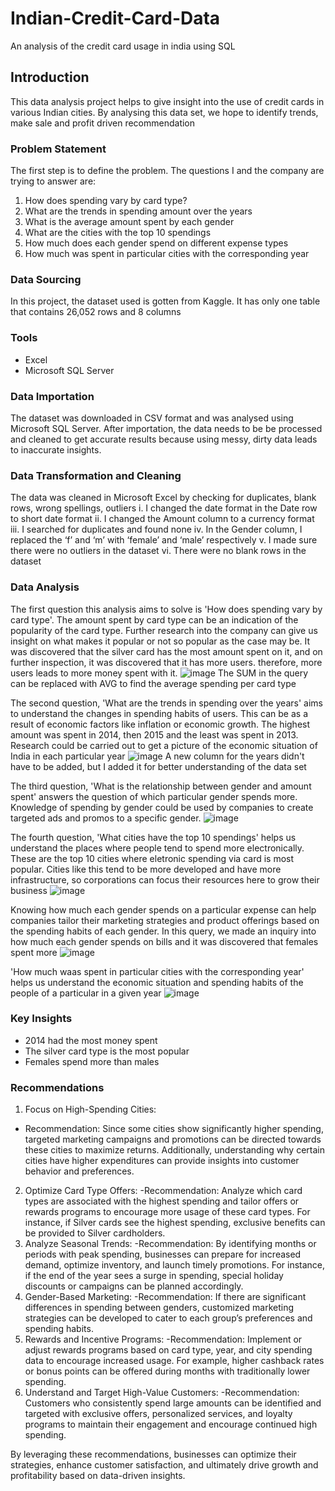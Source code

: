 # Indian-Credit-Card-Data
An analysis of the credit card usage in india using SQL  
## Introduction
This data analysis project helps to give insight into the use of credit cards in various Indian cities. By analysing this data set, we hope to identify trends, make sale and profit driven recommendation

### Problem Statement
The first step is to define the problem. The questions I and the company are trying to answer are:
1.	How does spending vary by card type?
2.	What are the trends in spending amount over the years
3.	What is the average amount spent by each gender
4.	What are the cities with the top 10 spendings
5.	How much does each gender spend on different expense types
6.	How much was spent in particular cities with the corresponding year

### Data Sourcing
In this project, the dataset used is gotten from Kaggle. It has only one table that contains 26,052 rows and 8 columns

### Tools
 - Excel
 - Microsoft SQL Server

### Data Importation
The dataset was downloaded in CSV format and was analysed using Microsoft SQL Server. After importation, the data needs to be be processed and cleaned to get accurate results because using messy, dirty data leads to inaccurate insights.

### Data Transformation and Cleaning
The data was cleaned in Microsoft Excel by checking for duplicates, blank rows, wrong spellings, outliers
i.	I changed the date format in the Date row to short date format
ii.	I changed the Amount column to a currency format
iii.	I searched for duplicates and found none
iv.	In the Gender column, I replaced the ‘f’ and ‘m’ with ‘female’ and ‘male’ respectively
v.	I made sure there were no outliers in the dataset
vi. There were no blank rows in the dataset

### Data Analysis
The first question this analysis aims to solve is 'How does spending vary by card type'. The amount spent by card type can be an indication of the popularity of the card type. Further research into the company can give us insight on what makes it popular or not so popular as the case may be. It was discovered that the silver card has the most amount spent on it, and on further inspection, it was discovered that it has more users. therefore, more users leads to more money spent with it.
![image](https://github.com/user-attachments/assets/066e27c8-3e98-4270-8ed4-ed6016500044)
The SUM in the query can be replaced with AVG to find the average spending per card type

The second question, 'What are the trends in spending over the years' aims to understand the changes in spending habits of users. This can be as a result of economic factors like inflation or economic growth. The highest amount was spent in 2014, then 2015 and the least was spent in 2013. Research could be carried out to get a picture of the economic situation of India in each particular year
![image](https://github.com/user-attachments/assets/929c8c24-2a68-4f5e-963e-4981c174d4e3)
A new column for the years didn't have to be added, but I added it for better understanding of the data set

The third question, 'What is the relationship between gender and amount spent' answers the question of which particular gender spends more. Knowledge of spending by gender could be used by companies to create targeted ads and promos to a specific gender. 
![image](https://github.com/user-attachments/assets/a184c736-426f-435d-9a41-96df9a0c7cb5)

The fourth question, 'What cities have the top 10 spendings' helps us understand the places where people tend to spend more electronically. These are the top 10 cities where eletronic spending via card is most popular. Cities like this tend to be more developed and have more infrastructure, so corporations can focus their resources here to grow their business
![image](https://github.com/user-attachments/assets/eec68d01-1ce0-4b58-9cd8-6a9cfbf68e6e)

Knowing how much each gender spends on a particular expense can help companies tailor their marketing strategies and product offerings based on the spending habits of each gender. In this query, we made an inquiry into how much each gender spends on bills and it was discovered that females spent more
![image](https://github.com/user-attachments/assets/1383f526-0ea4-439c-822a-86df533f6621)

'How much waas spent in particular cities with the corresponding year' helps us understand the economic situation and spending habits of the people of a particular in a given year
![image](https://github.com/user-attachments/assets/1abf8465-f98a-45be-b06c-69b03ba7f0a7)

### Key Insights
 - 2014 had the most money spent
 - The silver card type is the most popular
 - Females spend more than males

### Recommendations
1.	Focus on High-Spending Cities:
 - Recommendation: Since some cities show significantly higher spending, targeted marketing campaigns and promotions can be directed towards these cities to maximize returns. Additionally, understanding why certain cities have higher expenditures can provide insights into customer behavior and preferences.
2.	Optimize Card Type Offers:
 -Recommendation: Analyze which card types are associated with the highest spending and tailor offers or rewards programs to encourage more usage of these card types. For instance, if Silver cards see the highest spending, exclusive benefits can be provided to Silver cardholders.
3.	Analyze Seasonal Trends:
 -Recommendation: By identifying months or periods with peak spending, businesses can prepare for increased demand, optimize inventory, and launch timely promotions. For instance, if the end of the year sees a surge in spending, special holiday discounts or campaigns can be planned accordingly.
4.	Gender-Based Marketing:
 -Recommendation: If there are significant differences in spending between genders, customized marketing strategies can be developed to cater to each group’s preferences and spending habits.
5.	Rewards and Incentive Programs:
 -Recommendation: Implement or adjust rewards programs based on card type, year, and city spending data to encourage increased usage. For example, higher cashback rates or bonus points can be offered during months with traditionally lower spending.
6.	Understand and Target High-Value Customers:
 -Recommendation: Customers who consistently spend large amounts can be identified and targeted with exclusive offers, personalized services, and loyalty programs to maintain their engagement and encourage continued high spending.

By leveraging these recommendations, businesses can optimize their strategies, enhance customer satisfaction, and ultimately drive growth and profitability based on data-driven insights.









    

